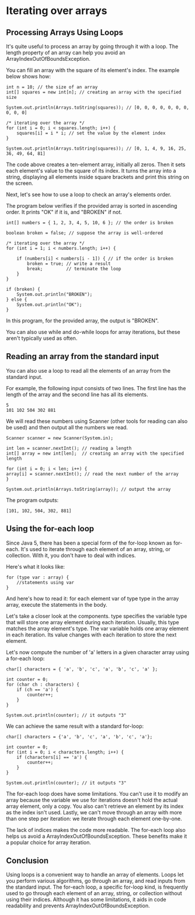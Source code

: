 # Iterating over arrays

## Processing Arrays Using Loops
It's quite useful to process an array by going through it with a loop. The length property of an 
array can help you avoid an ArrayIndexOutOfBoundsException.

You can fill an array with the square of its element's index. The example below shows how:
```
int n = 10; // the size of an array
int[] squares = new int[n]; // creating an array with the specified size

System.out.println(Arrays.toString(squares)); // [0, 0, 0, 0, 0, 0, 0, 0, 0, 0]

/* iterating over the array */
for (int i = 0; i < squares.length; i++) {
    squares[i] = i * i; // set the value by the element index
}

System.out.println(Arrays.toString(squares)); // [0, 1, 4, 9, 16, 25, 36, 49, 64, 81]
```
The code above creates a ten-element array, initially all zeros. Then it sets each element's value 
to the square of its index. It turns the array into a string, displaying all elements inside square
brackets and print this string on the screen.

Next, let's see how to use a loop to check an array's elements order.

The program below verifies if the provided array is sorted in ascending order. It prints "OK" if 
it is, and "BROKEN" if not.
```
int[] numbers = { 1, 2, 3, 4, 5, 10, 6 }; // the order is broken

boolean broken = false; // suppose the array is well-ordered

/* iterating over the array */
for (int i = 1; i < numbers.length; i++) {

    if (numbers[i] < numbers[i - 1]) { // if the order is broken
        broken = true; // write a result
        break;         // terminate the loop
    }
}

if (broken) {
    System.out.println("BROKEN");
} else {
    System.out.println("OK");
}
```
In this program, for the provided array, the output is "BROKEN".

You can also use while and do-while loops for array iterations, but these aren't typically used as
often.

## Reading an array from the standard input
You can also use a loop to read all the elements of an array from the standard input.

For example, the following input consists of two lines. The first line has the length of the array
and the second line has all its elements.
```
5
101 102 504 302 881
```
We will read these numbers using Scanner (other tools for reading can also be used) and then output
all the numbers we read.
```
Scanner scanner = new Scanner(System.in);

int len = scanner.nextInt(); // reading a length
int[] array = new int[len];  // creating an array with the specified length

for (int i = 0; i < len; i++) {
array[i] = scanner.nextInt(); // read the next number of the array
}

System.out.println(Arrays.toString(array)); // output the array
```
The program outputs:
```
[101, 102, 504, 302, 881]
```

## Using the for-each loop
Since Java 5, there has been a special form of the for-loop known as for-each. It's used to 
iterate through each element of an array, string, or collection. With it, you don't have to deal 
with indices.

Here's what it looks like:
```
for (type var : array) {
    //statements using var
}
```
And here's how to read it: for each element var of type type in the array array, execute the 
statements in the body.

Let's take a closer look at the components. type specifies the variable type that will store one 
array element during each iteration. Usually, this type matches the array element's type. The var
variable holds one array element in each iteration. Its value changes with each iteration to store
the next element.

Let's now compute the number of 'a' letters in a given character array using a for-each loop:
```
char[] characters = { 'a', 'b', 'c', 'a', 'b', 'c', 'a' };

int counter = 0;
for (char ch : characters) {
    if (ch == 'a') {
        counter++;
    }
}

System.out.println(counter); // it outputs "3"
```
We can achieve the same result with a standard for-loop:
```
char[] characters = {'a', 'b', 'c', 'a', 'b', 'c', 'a'};

int counter = 0;
for (int i = 0; i < characters.length; i++) {
    if (characters[i] == 'a') {
        counter++;
    }
}

System.out.println(counter); // it outputs "3"
```
The for-each loop does have some limitations. You can't use it to modify an array because the
variable we use for iterations doesn't hold the actual array element, only a copy. You also can't 
retrieve an element by its index as the index isn't used. Lastly, we can't move through an array 
with more than one step per iteration: we iterate through each element one-by-one.

The lack of indices makes the code more readable. The for-each loop also helps us avoid a
ArrayIndexOutOfBoundsException. These benefits make it a popular choice for array iteration.

## Conclusion
Using loops is a convenient way to handle an array of elements. Loops let you perform various 
algorithms, go through an array, and read inputs from the standard input. The for-each loop, a 
specific for-loop kind, is frequently used to go through each element of an array, string, or 
collection without using their indices. Although it has some limitations, it aids in code 
readability and prevents ArrayIndexOutOfBoundsException.

